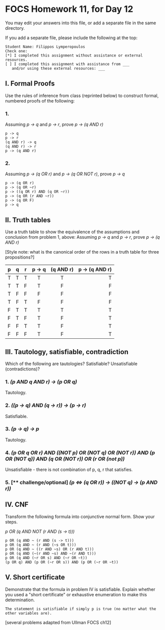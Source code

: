 # FOCS Homework 11, for Day 12

You may edit your answers into this file, or add a separate file in the same directory.

If you add a separate file, please include the following at the top:

```
Student Name: Filippos Lymperopoulos
Check one:
[*] I completed this assignment without assistance or external resources.
[ ] I completed this assignment with assistance from ___
   and/or using these external resources: ___
```

## I. Formal Proofs

Use the rules of inference from class (reprinted below) to construct formal, numbered proofs of the following:

### 1. 

Assuming _p -> q_ and _p -> r_, prove _p -> (q AND r)_

```
p -> q
p -> r
(q AND r) -> q
(q AND r) -> r
p -> (q AND r)
```

### 2.

Assuming _p -> (q OR r)_ and _p -> (q OR NOT r)_, prove _p -> q_

```
p -> (q OR r)
p -> (q OR ~r)
p -> ((q OR r) AND (q OR ~r))
p -> (q OR (r AND ~r))
p -> (q OR F)
p -> q

```

## II. Truth tables

Use a truth table to show the equivalence of the assumptions and conclusion from problem 1, above:  Assuming _p -> q_ and _p -> r_, prove _p -> (q AND r)_

[Style note:  what is the canonical order of the rows in a truth table for three propositions?]


| p | q | r |p -> q|(q AND r)|p -> (q AND r)|
| --|:--:|:--:|:----:|:-------:|------------:|
| T | T | T |  T   |    T    |     T        |
| T | T | F |  T   |    F    |     F        | 
| T | F | F |  F   |    F    |     F        |
| T | F | T |  F   |    F    |     F        |
| F | T | T |  T   |    T    |     T        |
| F | T | F |  T   |    F    |     T        |
| F | F | T |  T   |    F    |     T        |
| F | F | F |  T   |    F    |     T        |



## III. Tautology, satisfiable, contradiction

Which of the following are tautologies?  Satisfiable?  Unsatisfiable (contradictions)?

### 1. _(p AND q AND r) -> (p OR q)_

Tautology.

### 2. _((p -> q) AND (q -> r)) -> (p -> r)_

Satisfiable.

### 3. _(p -> q) -> p_

Tautology. 

### 4. _(p OR q OR r) AND ((NOT p) OR (NOT q) OR (NOT r)) AND (p OR (NOT q)) AND (q OR (NOT r)) OR (r OR (not p))_ 

Unsatisfiable - there is not combination of p, q, r that satisfies.

### 5. [** challenge/optional] _(p <=> (q OR r)) -> ((NOT q) -> (p AND r))_

## IV. CNF

Transform the following formula into conjunctive normal form.  Show your steps.

_p OR (q AND NOT (r AND (s -> t)))_

```
p OR (q AND ~ (r AND (s -> t)))
p OR (q AND ~ (r AND (~s OR t)))
p OR (q AND ~ ((r AND ~s) OR (r AND t)))
p OR (q AND (~(r AND ~s) AND ~(r AND t)))
p OR (q AND (~r OR s) AND (~r OR ~t))
(p OR q) AND (p OR (~r OR s)) AND (p OR (~r OR ~t))

```

## V. Short certificate

Demonstrate that the formula in problem IV is satisfiable.  Explain whether you used a  "short certificate" or exhaustive enumeration to make this determination.

```
The statement is satisfiable if simply p is true (no matter what the other variables are).
```

[several problems adapted from Ullman FOCS ch12]
